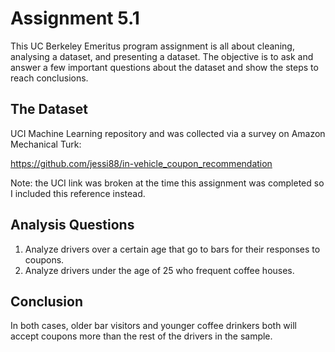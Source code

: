 # Assignment 5.1
This UC Berkeley Emeritus program assignment is all about cleaning, analysing a dataset, and presenting a dataset. 
The objective is to ask and answer a few important questions about the dataset and show the steps to reach conclusions.

## The Dataset
UCI Machine Learning repository and was collected via a survey on Amazon Mechanical Turk: 

https://github.com/jessi88/in-vehicle_coupon_recommendation

Note: the UCI link was broken at the time this assignment was completed so I included this reference instead.

## Analysis Questions
1. Analyze drivers over a certain age that go to bars for their responses to coupons.
2. Analyze drivers under the age of 25 who frequent coffee houses.

## Conclusion
In both cases, older bar visitors and younger coffee drinkers both will accept coupons more than the rest of the drivers in the sample.
